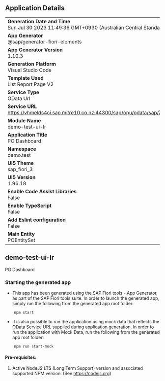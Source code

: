 ## Application Details
|               |
| ------------- |
|**Generation Date and Time**<br>Sun Jul 30 2023 11:49:36 GMT+0930 (Australian Central Standard Time)|
|**App Generator**<br>@sap/generator-fiori-elements|
|**App Generator Version**<br>1.10.3|
|**Generation Platform**<br>Visual Studio Code|
|**Template Used**<br>List Report Page V2|
|**Service Type**<br>OData Url|
|**Service URL**<br>https://vhmelds4ci.sap.mitre10.co.nz:44300/sap/opu/odata/sap/ZEO_C_LR_CDS/
|**Module Name**<br>demo-test-ui-lr|
|**Application Title**<br>PO Dashboard|
|**Namespace**<br>demo.test|
|**UI5 Theme**<br>sap_fiori_3|
|**UI5 Version**<br>1.96.18|
|**Enable Code Assist Libraries**<br>False|
|**Enable TypeScript**<br>False|
|**Add Eslint configuration**<br>False|
|**Main Entity**<br>POEntitySet|

## demo-test-ui-lr

PO Dashboard

### Starting the generated app

-   This app has been generated using the SAP Fiori tools - App Generator, as part of the SAP Fiori tools suite.  In order to launch the generated app, simply run the following from the generated app root folder:

```
    npm start
```

- It is also possible to run the application using mock data that reflects the OData Service URL supplied during application generation.  In order to run the application with Mock Data, run the following from the generated app root folder:

```
    npm run start-mock
```

#### Pre-requisites:

1. Active NodeJS LTS (Long Term Support) version and associated supported NPM version.  (See https://nodejs.org)


